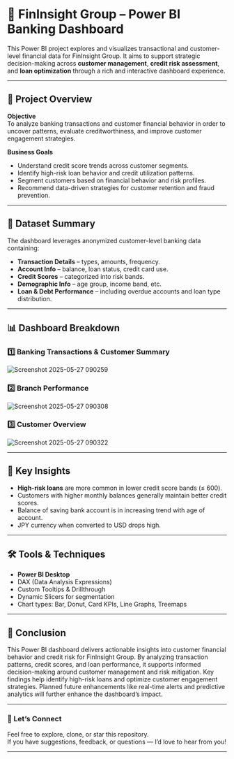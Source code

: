 # 🏦 FinInsight Group – Power BI Banking Dashboard

This Power BI project explores and visualizes transactional and customer-level financial data for FinInsight Group. It aims to support strategic decision-making across **customer management**, **credit risk assessment**, and **loan optimization** through a rich and interactive dashboard experience.

---

## 📌 Project Overview

**Objective**  
To analyze banking transactions and customer financial behavior in order to uncover patterns, evaluate creditworthiness, and improve customer engagement strategies.

**Business Goals**
- Understand credit score trends across customer segments.
- Identify high-risk loan behavior and credit utilization patterns.
- Segment customers based on financial behavior and risk profiles.
- Recommend data-driven strategies for customer retention and fraud prevention.

---

## 🧾 Dataset Summary

The dashboard leverages anonymized customer-level banking data containing:

- **Transaction Details** – types, amounts, frequency.
- **Account Info** – balance, loan status, credit card use.
- **Credit Scores** – categorized into risk bands.
- **Demographic Info** – age group, income band, etc.
- **Loan & Debt Performance** – including overdue accounts and loan type distribution.

---

## 📊 Dashboard Breakdown

### 1️⃣ Banking Transactions & Customer Summary

![Screenshot 2025-05-27 090259](https://github.com/user-attachments/assets/e139ed0f-0c21-4de6-a4bc-dc0c24cdcb84)


### 2️⃣ Branch Performance

![Screenshot 2025-05-27 090308](https://github.com/user-attachments/assets/630c1521-f34d-4c36-aa8c-176a091afb89)


### 3️⃣  Customer Overview

![Screenshot 2025-05-27 090322](https://github.com/user-attachments/assets/6f4c1547-56ec-4aaf-b172-c73b92f522c2)


---

## 🧠 Key Insights

- **High-risk loans** are more common in lower credit score bands (≤ 600).
- Customers with higher monthly balances generally maintain better credit scores.
- Balance of saving bank account is in increasing trend with age of account.
- JPY currency when converted to USD drops high.


---

## 🛠️ Tools & Techniques

- **Power BI Desktop**
- DAX (Data Analysis Expressions)
- Custom Tooltips & Drillthrough
- Dynamic Slicers for segmentation
- Chart types: Bar, Donut, Card KPIs, Line Graphs, Treemaps

---

## 🎯 Conclusion
This Power BI dashboard delivers actionable insights into customer financial behavior and credit risk for FinInsight Group. By analyzing transaction patterns, credit scores, and loan performance, it supports informed decision-making around customer management and risk mitigation. Key findings help identify high-risk loans and optimize customer engagement strategies. Planned future enhancements like real-time alerts and predictive analytics will further enhance the dashboard’s impact.

---

### 🙌 Let’s Connect

Feel free to explore, clone, or star this repository.  
If you have suggestions, feedback, or questions — I’d love to hear from you!

---
